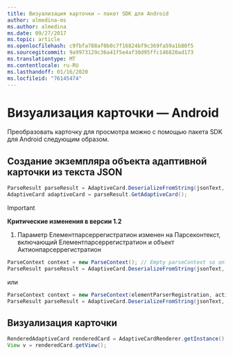 ```yaml
---
title: Визуализация карточки — пакет SDK для Android
author: almedina-ms
ms.author: almedina
ms.date: 09/27/2017
ms.topic: article
ms.openlocfilehash: c9fbfa788af0b0c7f16824bf9c369fa59a1b80f5
ms.sourcegitcommit: 9a9973129c36a41f5e4af30d95ffc146820ad173
ms.translationtype: MT
ms.contentlocale: ru-RU
ms.lasthandoff: 01/16/2020
ms.locfileid: "76145474"
---
```

# <a name="render-a-card---android"></a>Визуализация карточки — Android

Преобразовать карточку для просмотра можно с помощью пакета SDK для Android следующим образом.

## <a name="create-adaptive-card-object-instance-from-json-text"></a>Создание экземпляра объекта адаптивной карточки из текста JSON

```java
ParseResult parseResult = AdaptiveCard.DeserializeFromString(jsonText, AdaptiveCardRenderer.VERSION, elementParserRegistration);
AdaptiveCard adaptiveCard = parseResult.GetAdaptiveCard();
```
> [!IMPORTANT]
> **Критические изменения в версии 1.2**
> 

1. Параметр Елементпарсеррегистратион изменен на Парсеконтекст, включающий Елементпарсеррегистратион и объект Актионпарсеррегистратион

```java
ParseContext context = new ParseContext(); // Empty parseContext so only known elements up to v1.2 will be parsed
ParseResult parseResult = AdaptiveCard.DeserializeFromString(jsonText, AdaptiveCardRenderer.VERSION, context);
```

или

```java
ParseContext context = new ParseContext(elementParserRegistration, actionParserRegistration);
ParseResult parseResult = AdaptiveCard.DeserializeFromString(jsonText, AdaptiveCardRenderer.VERSION, context);
```

## <a name="render-a-card"></a>Визуализация карточки

```java
RenderedAdaptiveCard renderedCard = AdaptiveCardRenderer.getInstance().render(context, fragmentManager, adaptiveCard, cardActionHandler, hostConfig);
View v = renderedCard.getView();
```
